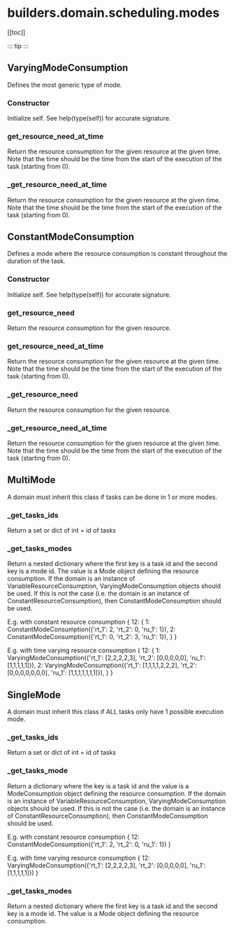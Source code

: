 # builders.domain.scheduling.modes

[[toc]]

::: tip
<skdecide-summary></skdecide-summary>
:::

## VaryingModeConsumption

Defines the most generic type of mode.

### Constructor <Badge text="VaryingModeConsumption" type="tip"/>

<skdecide-signature name= "VaryingModeConsumption" :sig="{'params': [{'name': 'mode_dict', 'annotation': 'Dict[str, List[int]]'}]}"></skdecide-signature>

Initialize self.  See help(type(self)) for accurate signature.

### get\_resource\_need\_at\_time <Badge text="ModeConsumption" type="warn"/>

<skdecide-signature name= "get_resource_need_at_time" :sig="{'params': [{'name': 'self'}, {'name': 'resource_name', 'annotation': 'str'}, {'name': 'time', 'annotation': 'int'}]}"></skdecide-signature>

Return the resource consumption for the given resource at the given time.
Note that the time should be the time from the start of the execution of the task (starting from 0).

### \_get\_resource\_need\_at\_time <Badge text="ModeConsumption" type="warn"/>

<skdecide-signature name= "_get_resource_need_at_time" :sig="{'params': [{'name': 'self'}, {'name': 'resource_name', 'annotation': 'str'}, {'name': 'time', 'annotation': 'int'}]}"></skdecide-signature>

Return the resource consumption for the given resource at the given time.
Note that the time should be the time from the start of the execution of the task (starting from 0).

## ConstantModeConsumption

Defines a mode where the resource consumption is constant throughout
the duration of the task.

### Constructor <Badge text="ConstantModeConsumption" type="tip"/>

<skdecide-signature name= "ConstantModeConsumption" :sig="{'params': [{'name': 'mode_dict', 'annotation': 'Dict[str, int]'}]}"></skdecide-signature>

Initialize self.  See help(type(self)) for accurate signature.

### get\_resource\_need <Badge text="ConstantModeConsumption" type="tip"/>

<skdecide-signature name= "get_resource_need" :sig="{'params': [{'name': 'self'}, {'name': 'resource_name', 'annotation': 'str'}]}"></skdecide-signature>

Return the resource consumption for the given resource.

### get\_resource\_need\_at\_time <Badge text="ModeConsumption" type="warn"/>

<skdecide-signature name= "get_resource_need_at_time" :sig="{'params': [{'name': 'self'}, {'name': 'resource_name', 'annotation': 'str'}, {'name': 'time', 'annotation': 'int'}]}"></skdecide-signature>

Return the resource consumption for the given resource at the given time.
Note that the time should be the time from the start of the execution of the task (starting from 0).

### \_get\_resource\_need <Badge text="ConstantModeConsumption" type="tip"/>

<skdecide-signature name= "_get_resource_need" :sig="{'params': [{'name': 'self'}, {'name': 'resource_name', 'annotation': 'str'}]}"></skdecide-signature>

Return the resource consumption for the given resource.

### \_get\_resource\_need\_at\_time <Badge text="ModeConsumption" type="warn"/>

<skdecide-signature name= "_get_resource_need_at_time" :sig="{'params': [{'name': 'self'}, {'name': 'resource_name', 'annotation': 'str'}, {'name': 'time', 'annotation': 'int'}]}"></skdecide-signature>

Return the resource consumption for the given resource at the given time.
Note that the time should be the time from the start of the execution of the task (starting from 0).

## MultiMode

A domain must inherit this class if tasks can be done in 1 or more modes.

### \_get\_tasks\_ids <Badge text="MultiMode" type="tip"/>

<skdecide-signature name= "_get_tasks_ids" :sig="{'params': [{'name': 'self'}], 'return': 'Union[Set[int], Dict[int, Any], List[int]]'}"></skdecide-signature>

Return a set or dict of int = id of tasks

### \_get\_tasks\_modes <Badge text="MultiMode" type="tip"/>

<skdecide-signature name= "_get_tasks_modes" :sig="{'params': [{'name': 'self'}], 'return': 'Dict[int, Dict[int, ModeConsumption]]'}"></skdecide-signature>

Return a nested dictionary where the first key is a task id and the second key is a mode id.
 The value is a Mode object defining the resource consumption.
If the domain is an instance of VariableResourceConsumption, VaryingModeConsumption objects should be used.
If this is not the case (i.e. the domain is an instance of ConstantResourceConsumption),
then ConstantModeConsumption should be used.

E.g. with constant resource consumption
    {
        12: {
                1: ConstantModeConsumption({'rt_1': 2, 'rt_2': 0, 'ru_1': 1}),
                2: ConstantModeConsumption({'rt_1': 0, 'rt_2': 3, 'ru_1': 1}),
            }
    }

E.g. with time varying resource consumption
    {
    12: {
        1: VaryingModeConsumption({'rt_1': [2,2,2,2,3], 'rt_2': [0,0,0,0,0], 'ru_1': [1,1,1,1,1]}),
        2: VaryingModeConsumption({'rt_1': [1,1,1,1,2,2,2], 'rt_2': [0,0,0,0,0,0,0], 'ru_1': [1,1,1,1,1,1,1]}),
        }
    }

## SingleMode

A domain must inherit this class if ALL tasks only have 1 possible execution mode.

### \_get\_tasks\_ids <Badge text="MultiMode" type="warn"/>

<skdecide-signature name= "_get_tasks_ids" :sig="{'params': [{'name': 'self'}], 'return': 'Union[Set[int], Dict[int, Any], List[int]]'}"></skdecide-signature>

Return a set or dict of int = id of tasks

### \_get\_tasks\_mode <Badge text="SingleMode" type="tip"/>

<skdecide-signature name= "_get_tasks_mode" :sig="{'params': [{'name': 'self'}], 'return': 'Dict[int, ModeConsumption]'}"></skdecide-signature>

Return a dictionary where the key is a task id and the value is a ModeConsumption object defining
the resource consumption.
If the domain is an instance of VariableResourceConsumption, VaryingModeConsumption objects should be used.
If this is not the case (i.e. the domain is an instance of ConstantResourceConsumption),
then ConstantModeConsumption should be used.

E.g. with constant resource consumption
    {
        12: ConstantModeConsumption({'rt_1': 2, 'rt_2': 0, 'ru_1': 1})
    }

E.g. with time varying resource consumption
    {
        12: VaryingModeConsumption({'rt_1': [2,2,2,2,3], 'rt_2': [0,0,0,0,0], 'ru_1': [1,1,1,1,1]})
    }

### \_get\_tasks\_modes <Badge text="MultiMode" type="warn"/>

<skdecide-signature name= "_get_tasks_modes" :sig="{'params': [{'name': 'self'}], 'return': 'Dict[int, Dict[int, ModeConsumption]]'}"></skdecide-signature>

Return a nested dictionary where the first key is a task id and the second key is a mode id.
The value is a Mode object defining the resource consumption.

